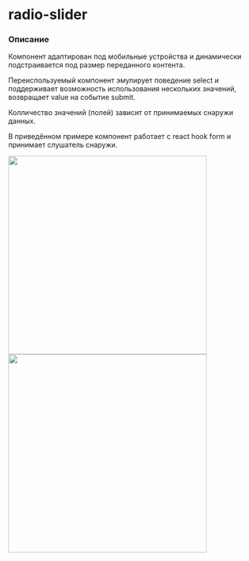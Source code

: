 # radio-slider

### Описание 
Компонент адаптирован под мобильные устройства и динамически подстраивается под размер переданного контента.

Переиспользуемый компонент эмулирует поведение select и поддерживает возможность использования нескольких значений,  возвращает value на событие submit.

Колличество значений (полей) зависит от принимаемых снаружи данных. 

В приведённом примере компонент работает с react hook form и принимает слушатель снаружи. 


<img src="https://github.com/xkochevnikx/custom-radio-slider/blob/master/src/assets/%D0%A1%D0%BD%D0%B8%D0%BC%D0%BE%D0%BA%20%D1%8D%D0%BA%D1%80%D0%B0%D0%BD%D0%B0%202023-10-06%20%D0%B2%2016.12.16.png" width="400"/> 
<br/>

<img src="https://github.com/xkochevnikx/custom-radio-slider/blob/master/src/assets/%D0%A1%D0%BD%D0%B8%D0%BC%D0%BE%D0%BA%20%D1%8D%D0%BA%D1%80%D0%B0%D0%BD%D0%B0%202023-10-06%20%D0%B2%2016.11.28.png" width="400"/> 
<br/>


